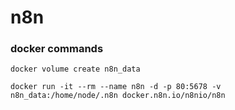 # n8n
### docker commands
```
docker volume create n8n_data
```
```
docker run -it --rm --name n8n -d -p 80:5678 -v n8n_data:/home/node/.n8n docker.n8n.io/n8nio/n8n
```

